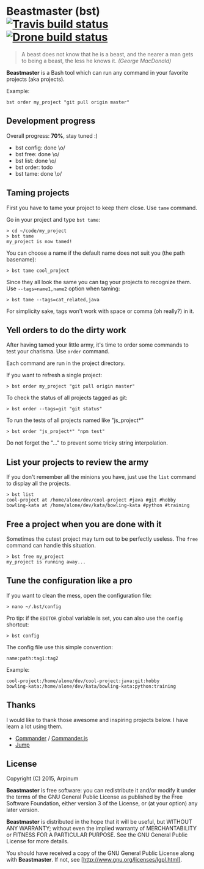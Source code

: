 # Beastmaster (bst) [![Travis build status]](https://travis-ci.org/arpinum/beastmaster) [![Drone build status]](https://drone.io/github.com/arpinum/beastmaster/latest)

> A beast does not know that he is a beast, and the nearer a man gets to being a beast, the less he knows it.
> <cite>(George MacDonald)</cite>

**Beastmaster** is a Bash tool which can run any command in your favorite projects (aka projects).

Example:

    bst order my_project "git pull origin master"

## Development progress

Overall progress: **70%**, stay tuned :)

* bst config: done \o/
* bst free: done \o/
* bst list: done \o/
* bst order: todo
* bst tame: done \o/

## Taming projects

First you have to tame your project to keep them close. Use `tame` command.

Go in your project and type `bst tame`:

    > cd ~/code/my_project
    > bst tame
    my_project is now tamed!

You can choose a name if the default name does not suit you (the path basename):

    > bst tame cool_project

Since they all look the same you can tag your projects to recognize them. Use `--tags=name1,name2` option when taming:

    > bst tame --tags=cat_related,java

For simplicity sake, tags won't work with space or comma (oh really?) in it.

## Yell orders to do the dirty work

After having tamed your little army, it's time to order some commands to test your charisma. Use `order` command.

Each command are run in the project directory.

If you want to refresh a single project:

    > bst order my_project "git pull origin master"

To check the status of all projects tagged as git:

    > bst order --tags=git "git status"

To run the tests of all projects named like "js_project*"

    > bst order "js_project*" "npm test"

Do not forget the "..." to prevent some tricky string interpolation.

## List your projects to review the army

If you don't remember all the minions you have, just use the `list` command to display all the projects.

    > bst list
    cool-project at /home/alone/dev/cool-project #java #git #hobby
    bowling-kata at /home/alone/dev/kata/bowling-kata #python #training

## Free a project when you are done with it

Sometimes the cutest project may turn out to be perfectly useless. The `free` command can handle this situation.

    > bst free my_project
    my_project is running away...

## Tune the configuration like a pro

If you want to clean the mess, open the configuration file:

    > nano ~/.bst/config

Pro tip: if the `EDITOR` global variable is set, you can also use the `config` shortcut:

    > bst config

The config file use this simple convention:

    name:path:tag1:tag2
    
Example:

    cool-project:/home/alone/dev/cool-project:java:git:hobby
    bowling-kata:/home/alone/dev/kata/bowling-kata:python:training

## Thanks

I would like to thank those awesome and inspiring projects below. I have learn a lot using them.

* [Commander] / [Commander.js]
* [Jump]

## License

Copyright (C) 2015, Arpinum

**Beastmaster** is free software: you can redistribute it and/or modify it under the terms of the GNU General Public License as published by the Free Software Foundation, either version 3 of the License, or (at your option) any later version.

**Beastmaster** is distributed in the hope that it will be useful, but WITHOUT ANY WARRANTY; without even the implied warranty of MERCHANTABILITY or FITNESS FOR A PARTICULAR PURPOSE.  See the GNU General Public License for more details.

You should have received a copy of the GNU General Public License along with **Beastmaster**.  If not, see [http://www.gnu.org/licenses/lgpl.html].

[http://www.gnu.org/licenses/lgpl.html]: http://www.gnu.org/licenses/lgpl.html    
[Travis build status]: https://travis-ci.org/arpinum/beastmaster.png?branch=master
[Drone build status]: https://drone.io/github.com/arpinum/beastmaster/status.png
[Commander]: https://github.com/tj/commander
[Commander.js]: https://github.com/tj/commander.js
[Jump]: https://github.com/flavio/jump
